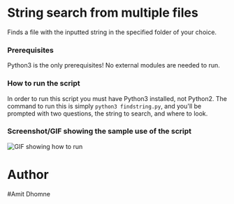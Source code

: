 
# String search from multiple files
Finds a file with the inputted string in the specified folder of your choice.

### Prerequisites
Python3 is the only prerequisites! No external modules are needed to run.

### How to run the script
In order to run this script you must have Python3 installed, not Python2. The command to run this is simply `python3 findstring.py`, and you'll be prompted with two questions, the string to search, and where to look.

### Screenshot/GIF showing the sample use of the script
![GIF showing how to run](https://i.imgur.com/2y7HdGV.gif)


# Author 
#Amit Dhomne
